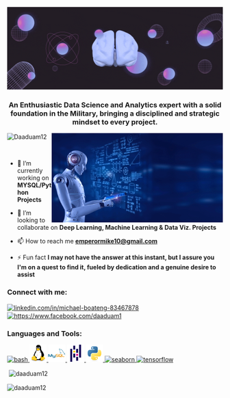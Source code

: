 <div align="center"> <img src="https://raw.githubusercontent.com/Daaduam12/Daaduam12/main/cool.gif"> </div>

<h3 align="center">An Enthusiastic Data Science and Analytics expert with a solid foundation in the Military, bringing a disciplined and strategic mindset to every project.</h3>
<img align="right" alt="Coding" width="400" src="https://raw.githubusercontent.com/Daaduam12/Daaduam12/main/ML.gif"> </div>

<p align="left"> <img src="https://komarev.com/ghpvc/?username=daaduam12&label=Profile%20views&color=0e75b6&style=flat" alt="Daaduam12" /> </p>

<p align="left"> <a href="https://twitter.com/" target="blank"><img src="https://img.shields.io/twitter/follow/?logo=twitter&style=for-the-badge" alt="" /></a> </p>


- 🔭 I’m currently working on **MYSQL/Python Projects**

- 👯 I’m looking to collaborate on **Deep Learning, Machine Learning & Data Viz. Projects**

- 📫 How to reach me **emperormike10@gmail.com**

- ⚡ Fun fact **I may not have the answer at this instant, but I assure you I'm on a quest to find it, fueled by
                dedication and a genuine desire to assist**

<h3 align="left">Connect with me:</h3>
<p align="left">
<a href="https://linkedin.com/in/linkedin.com/in/michael-boateng-83467878" target="blank"><img align="center" src="https://raw.githubusercontent.com/rahuldkjain/github-profile-readme-generator/master/src/images/icons/Social/linked-in-alt.svg" alt="linkedin.com/in/michael-boateng-83467878" height="30" width="40" /></a>
<a href="https://fb.com/https://www.facebook.com/daaduam1" target="blank"><img align="center" src="https://raw.githubusercontent.com/rahuldkjain/github-profile-readme-generator/master/src/images/icons/Social/facebook.svg" alt="https://www.facebook.com/daaduam1" height="30" width="40" /></a>
</p>

<h3 align="left">Languages and Tools:</h3>
<p align="left"> <a href="https://www.gnu.org/software/bash/" target="_blank" rel="noreferrer"> <img src="https://www.vectorlogo.zone/logos/gnu_bash/gnu_bash-icon.svg" alt="bash" width="40" height="40"/> </a> <a href="https://www.linux.org/" target="_blank" rel="noreferrer"> <img src="https://raw.githubusercontent.com/devicons/devicon/master/icons/linux/linux-original.svg" alt="linux" width="40" height="40"/> </a> <a href="https://www.mysql.com/" target="_blank" rel="noreferrer"> <img src="https://raw.githubusercontent.com/devicons/devicon/master/icons/mysql/mysql-original-wordmark.svg" alt="mysql" width="40" height="40"/> </a> <a href="https://pandas.pydata.org/" target="_blank" rel="noreferrer"> <img src="https://raw.githubusercontent.com/devicons/devicon/2ae2a900d2f041da66e950e4d48052658d850630/icons/pandas/pandas-original.svg" alt="pandas" width="40" height="40"/> </a> <a href="https://www.python.org" target="_blank" rel="noreferrer"> <img src="https://raw.githubusercontent.com/devicons/devicon/master/icons/python/python-original.svg" alt="python" width="40" height="40"/> </a> <a href="https://seaborn.pydata.org/" target="_blank" rel="noreferrer"> <img src="https://seaborn.pydata.org/_images/logo-mark-lightbg.svg" alt="seaborn" width="40" height="40"/> </a> <a href="https://www.tensorflow.org" target="_blank" rel="noreferrer"> <img src="https://www.vectorlogo.zone/logos/tensorflow/tensorflow-icon.svg" alt="tensorflow" width="40" height="40"/> </a> </p>

<p>&nbsp;<img align="center" src="https://github-readme-stats.vercel.app/api?username=daaduam12&show_icons=true&locale=en" alt="daaduam12" /></p>

<p><img align="center" src="https://github-readme-streak-stats.herokuapp.com/?user=daaduam12&" alt="daaduam12" /></p>


